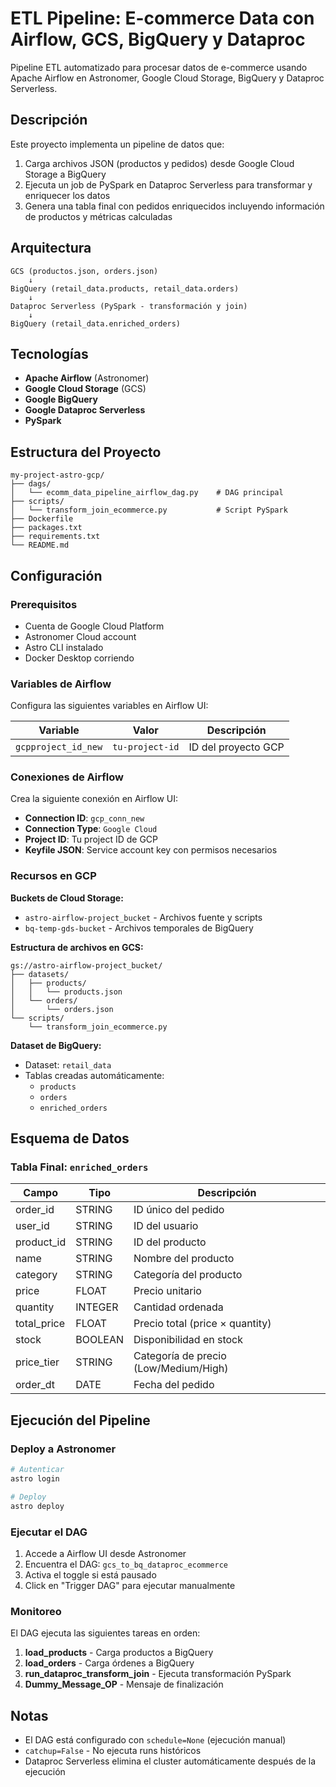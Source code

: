 # ETL Pipeline: E-commerce Data con Airflow, GCS, BigQuery y Dataproc

Pipeline ETL automatizado para procesar datos de e-commerce usando Apache Airflow en Astronomer, Google Cloud Storage, BigQuery y Dataproc Serverless.

## Descripción

Este proyecto implementa un pipeline de datos que:
1. Carga archivos JSON (productos y pedidos) desde Google Cloud Storage a BigQuery
2. Ejecuta un job de PySpark en Dataproc Serverless para transformar y enriquecer los datos
3. Genera una tabla final con pedidos enriquecidos incluyendo información de productos y métricas calculadas

## Arquitectura
```
GCS (productos.json, orders.json) 
    ↓
BigQuery (retail_data.products, retail_data.orders)
    ↓
Dataproc Serverless (PySpark - transformación y join)
    ↓
BigQuery (retail_data.enriched_orders)
```

## Tecnologías

- **Apache Airflow** (Astronomer)
- **Google Cloud Storage** (GCS)
- **Google BigQuery**
- **Google Dataproc Serverless**
- **PySpark**

## Estructura del Proyecto
```
my-project-astro-gcp/
├── dags/
│   └── ecomm_data_pipeline_airflow_dag.py    # DAG principal
├── scripts/
│   └── transform_join_ecommerce.py           # Script PySpark
├── Dockerfile
├── packages.txt
├── requirements.txt
└── README.md
```

## Configuración

### Prerequisitos

- Cuenta de Google Cloud Platform
- Astronomer Cloud account
- Astro CLI instalado
- Docker Desktop corriendo

### Variables de Airflow

Configura las siguientes variables en Airflow UI:

| Variable | Valor | Descripción |
|----------|-------|-------------|
| `gcpproject_id_new` | `tu-project-id` | ID del proyecto GCP |

### Conexiones de Airflow

Crea la siguiente conexión en Airflow UI:

- **Connection ID**: `gcp_conn_new`
- **Connection Type**: `Google Cloud`
- **Project ID**: Tu project ID de GCP
- **Keyfile JSON**: Service account key con permisos necesarios

### Recursos en GCP

**Buckets de Cloud Storage:**
- `astro-airflow-project_bucket` - Archivos fuente y scripts
- `bq-temp-gds-bucket` - Archivos temporales de BigQuery

**Estructura de archivos en GCS:**
```
gs://astro-airflow-project_bucket/
├── datasets/
│   ├── products/
│   │   └── products.json
│   └── orders/
│       └── orders.json
└── scripts/
    └── transform_join_ecommerce.py
```

**Dataset de BigQuery:**
- Dataset: `retail_data`
- Tablas creadas automáticamente:
  - `products`
  - `orders`
  - `enriched_orders`

## Esquema de Datos

### Tabla Final: `enriched_orders`

| Campo | Tipo | Descripción |
|-------|------|-------------|
| order_id | STRING | ID único del pedido |
| user_id | STRING | ID del usuario |
| product_id | STRING | ID del producto |
| name | STRING | Nombre del producto |
| category | STRING | Categoría del producto |
| price | FLOAT | Precio unitario |
| quantity | INTEGER | Cantidad ordenada |
| total_price | FLOAT | Precio total (price × quantity) |
| stock | BOOLEAN | Disponibilidad en stock |
| price_tier | STRING | Categoría de precio (Low/Medium/High) |
| order_dt | DATE | Fecha del pedido |

## Ejecución del Pipeline

### Deploy a Astronomer
```bash
# Autenticar
astro login

# Deploy
astro deploy
```

### Ejecutar el DAG

1. Accede a Airflow UI desde Astronomer
2. Encuentra el DAG: `gcs_to_bq_dataproc_ecommerce`
3. Activa el toggle si está pausado
4. Click en "Trigger DAG" para ejecutar manualmente

### Monitoreo

El DAG ejecuta las siguientes tareas en orden:

1. **load_products** - Carga productos a BigQuery
2. **load_orders** - Carga órdenes a BigQuery
3. **run_dataproc_transform_join** - Ejecuta transformación PySpark
4. **Dummy_Message_OP** - Mensaje de finalización

## Notas

- El DAG está configurado con `schedule=None` (ejecución manual)
- `catchup=False` - No ejecuta runs históricos
- Dataproc Serverless elimina el cluster automáticamente después de la ejecución 